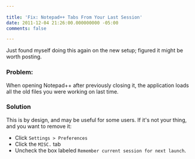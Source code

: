 ```yaml
---
 
title: 'Fix: Notepad++ Tabs From Your Last Session'
date: 2011-12-04 21:26:00.000000000 -05:00
comments: false

---
```

Just found myself doing this again on the new setup; figured it might be worth posting.

### Problem:

When opening Notepad++ after previously closing it, the application loads all the old files you were working on last time.

### Solution

This is by design, and may be useful for some users. If it's not your thing, and you want to remove it:

* Click `Settings > Preferences`
* Click the `MISC.` tab
* Uncheck the box labeled `Remember current session for next launch`.

